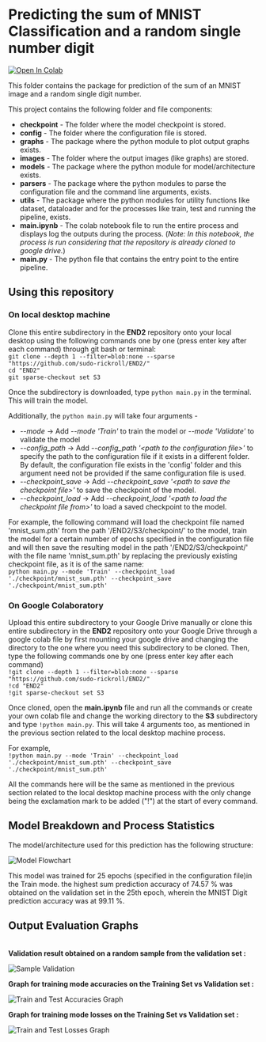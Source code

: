 # Predicting the sum of MNIST Classification and a random single number digit

[![Open In Colab](https://colab.research.google.com/assets/colab-badge.svg)](https://colab.research.google.com/github/sudo-rickroll/END2/blob/main/S3/main.ipynb)

This folder contains the package for prediction of the sum of an MNIST image and a random single digit number.

This project contains the following folder and file components:

<ul>
  <li><b>checkpoint</b> - The folder where the model checkpoint is stored.</li>
  <li><b>config</b> - The folder where the configuration file is stored.</li>
  <li><b>graphs</b> - The package where the python module to plot output graphs exists.</li>
  <li><b>images</b> - The folder where the output images (like graphs) are stored.</li>
  <li><b>models</b> - The package where the python module for model/architecture exists.</li>
  <li><b>parsers</b> - The package where the python modules to parse the configuration file and the command line arguments, exists.</li>
  <li><b>utils</b> - The package where the python modules for utility functions like dataset, dataloader and for the processes like train, test and running the pipeline, exists.   </li>
  <li><b>main.ipynb</b> - The colab notebook file to run the entire process and displays log the outputs during the process. (<i>Note: In this notebook, the process is run considering that the repository is already cloned to google drive.</i>)</li>
  <li><b>main.py</b> - The python file that contains the entry point to the entire pipeline.</li>
</ul>

## Using this repository

### On local desktop machine

Clone this entire subdirectory in the <b>END2</b> repository onto your local desktop using the following commands one by one (press enter key after each command) through git bash or terminal:</br>
`git clone --depth 1 --filter=blob:none --sparse "https://github.com/sudo-rickroll/END2/"`</br>
`cd "END2"`</br>
`git sparse-checkout set S3`</br>

Once the subdirectory is downloaded, type `python main.py` in the terminal. This will train the model.

Additionally, the `python main.py` will take four arguments - </br>
<ul>
  <li><i>--mode</i> -> Add <i>--mode 'Train'</i> to train the model or <i>--mode 'Validate'</i> to validate the model </li>
  <li><i>--config_path</i> -> Add <i>--config_path '&lt;path to the configuration file&gt;'</i> to specify the path to the configuration file if it exists in a different folder. By default, the configuration file exists in the 'config' folder and this argument need not be provided if the same configuration file is used.</li>
  <li><i>--checkpoint_save</i> -> Add <i>--checkpoint_save '&lt;path to save the checkpoint file&gt;'</i> to save the checkpoint of the model.</li>
  <li><i>--checkpoint_load</i> ->  Add <i>--checkpoint_load '&lt;path to load the checkpoint file from&gt;'</i> to load a saved checkpoint to the model.</li>
</ul>

For example, the following command will load the checkpoint file named 'mnist_sum.pth' from the path '/END2/S3/checkpoint/' to the model, train the model for a certain number of epochs specified in the configuration file and will then save the resulting model in the path '/END2/S3/checkpoint/' with the file name 'mnist_sum.pth' by replacing the previously existing checkpoint file, as it is of the same name:</br>
`python main.py --mode 'Train' --checkpoint_load './checkpoint/mnist_sum.pth' --checkpoint_save './checkpoint/mnist_sum.pth'`

### On Google Colaboratory

Upload this entire subdirectory to your Google Drive manually or clone this entire subdirectory in the <b>END2</b> repository onto your Google Drive through a google colab file by first mounting your google drive and changing the directory to the one where you need this subdirectory to be cloned. Then, type the following commands one by one (press enter key after each command)</br>
`!git clone --depth 1 --filter=blob:none --sparse "https://github.com/sudo-rickroll/END2/"`</br>
`!cd "END2"`</br>
`!git sparse-checkout set S3`</br>

Once cloned, open the <b>main.ipynb</b> file and run all the commands or create your own colab file and change the working directory to the <b>S3</b> subdirectory and type `!python main.py`. This will take 4 arguments too, as mentioned in the previous section related to the local desktop machine process.
  
For example,</br>
`!python main.py --mode 'Train' --checkpoint_load './checkpoint/mnist_sum.pth' --checkpoint_save './checkpoint/mnist_sum.pth'` </br>

All the commands here will be the same as mentioned in the previous section related to the local desktop machine process with the only change being the exclamation mark to be added ("!") at the start of every command. 

## Model Breakdown and Process Statistics

The model/architecture used for this prediction has the following structure:</br>

![Model Flowchart](https://user-images.githubusercontent.com/65642947/119257657-de828c80-bbe3-11eb-901a-0e631e81cf71.png)

This model was trained for 25 epochs (specified in the configuration file)in the Train mode. the highest sum prediction accuracy of 74.57 % was obtained on the validation set in the 25th epoch, wherein the MNIST Digit prediction accuracy was at 99.11 %.

## Output Evaluation Graphs

</br>
<b>Validation result obtained on a random sample from the validation set : </b>

![Sample Validation](https://user-images.githubusercontent.com/65642947/119257855-d24aff00-bbe4-11eb-9a06-5cc662ecf3dc.jpg)
  

<b>Graph for training mode accuracies on the Training Set vs Validation set : </b>

![Train and Test Accuracies Graph](https://user-images.githubusercontent.com/65642947/119257913-10e0b980-bbe5-11eb-84ac-82f2f905d9ac.jpg)
  

<b>Graph for training mode losses on the Training Set vs Validation set : </b>

![Train and Test Losses Graph](https://user-images.githubusercontent.com/65642947/119257925-21912f80-bbe5-11eb-8721-b3872469be02.jpg)






